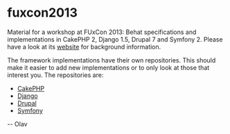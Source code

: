 fuxcon2013
==========

Material for a workshop at FUxCon 2013: Behat specifications and implementations in CakePHP 2, Django 1.5, Drupal 7 and Symfony 2. Please have a look at its [website](https://cocomore.github.io/fuxcon2013) for background information. 

The framework implementations have their own repositories. This should make it easier to add new implementations or to only look at those that interest you. The repositories are:

* [CakePHP](https://github.com/cocomore/fuxcon2013_cakephp)
* [Django](https://github.com/cocomore/fuxcon2013_django)
* [Drupal](https://github.com/cocomore/fuxcon2013_drupal)
* [Symfony](https://github.com/cocomore/fuxcon2013_symfony)

-- Olav
